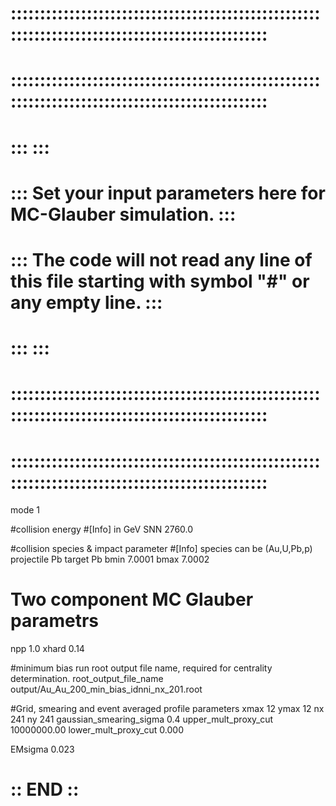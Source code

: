 #  :::::::::::::::::::::::::::::::::::::::::::::::::::::::::::::::::::::::::::::::::::::::::::::::::
#  :::::::::::::::::::::::::::::::::::::::::::::::::::::::::::::::::::::::::::::::::::::::::::::::::
#  :::                                                                                           :::
#  :::  Set your input parameters here for MC-Glauber simulation.                                :::
#  :::  The code will not read any line of this file starting with symbol "#" or any empty line. :::
#  :::                                                                                           :::
#  :::::::::::::::::::::::::::::::::::::::::::::::::::::::::::::::::::::::::::::::::::::::::::::::::
#  :::::::::::::::::::::::::::::::::::::::::::::::::::::::::::::::::::::::::::::::::::::::::::::::::

mode 1

#collision energy
#[Info] in GeV
SNN 2760.0


#collision species & impact parameter
#[Info] species can be (Au,U,Pb,p) 
projectile Pb
target Pb
bmin  7.0001
bmax  7.0002

# Two component MC Glauber parametrs
npp 1.0
xhard 0.14

#minimum bias run root output file name, required for centrality determination.
root_output_file_name    output/Au_Au_200_min_bias_idnni_nx_201.root


#Grid, smearing and event averaged profile parameters
xmax 12
ymax 12
nx   241
ny   241
gaussian_smearing_sigma 0.4
upper_mult_proxy_cut  10000000.00
lower_mult_proxy_cut  0.000


EMsigma 0.023


# :: END :: #






